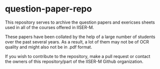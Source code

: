 # question-paper-repo
This repository serves to archive the question papers and exericses sheets used in all of the courses offered in IISER-M. 

These papers have been collated by the help of a large number of students over the past several years. As a result, a lot of them may not be of OCR quality and might also not be in .pdf format.

If you wish to contribute to the repository, make a pull request or contact the owners of this repository/part of the IISER-M Github organization.

